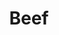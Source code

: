 ---
title: Beef
description: delicious nigerian vegetable soup
featured-image: /uploads/beef-stew.jpg
theme: Meat
---